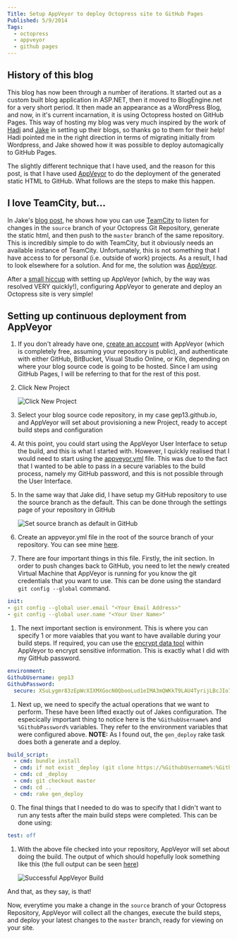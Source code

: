 ```yaml
---
Title: Setup AppVeyor to deploy Octopress site to GitHub Pages
Published: 5/9/2014
Tags:
  - octopress
  - appveyor
  - github pages
---
```


## History of this blog

This blog has now been through a number of iterations.  It started out as a custom built blog application in ASP.NET, then it moved to BlogEngine.net for a very short period.  It then made an appearance as a WordPress Blog, and now, in it's current incarnation, it is using Octopress hosted on GitHub Pages.  This way of hosting my blog was very much inspired by the work of [Hadi](http://hadihariri.com/2013/12/24/migrating-from-wordpress-to-jekyll/) and [Jake](http://jake.ginnivan.net/blog/2014/06/10/low-friction-octopress-github-pages-setup/) in setting up their blogs, so thanks go to them for their help!  Hadi pointed me in the right direction in terms of migrating initially from Wordpress, and Jake showed how it was possible to deploy automagically to GitHub Pages.

The slightly different technique that I have used, and the reason for this post, is that I have used [AppVeyor](http://www.appveyor.com/) to do the deployment of the generated static HTML to GitHub.  What follows are the steps to make this happen.

## I love TeamCity, but...

In Jake's [blog post](http://jake.ginnivan.net/blog/2014/06/10/low-friction-octopress-github-pages-setup/), he shows how you can use [TeamCity](http://www.jetbrains.com/teamcity/) to listen for changes in the ```source``` branch of your Octopress Git Repository, generate the static html, and then push to the ```master``` branch of the same repository.  This is incredibly simple to do with TeamCity, but it obviously needs an available instance of TeamCity.  Unfortunately, this is not something that I have access to for personal (i.e. outside of work) projects.  As a result, I had to look elsewhere for a solution.  And for me, the solution was [AppVeyor](http://www.appveyor.com/).

After a [small hiccup](http://help.appveyor.com/discussions/questions/491-use-appveyor-to-deploy-changes-to-octopress-blog) with setting up AppVeyor (which, by the way was resolved VERY quickly!), configuring AppVeyor to generate and deploy an Octopress site is very simple!

## Setting up continuous deployment from AppVeyor

1. If you don't already have one, [create an account](https://ci.appveyor.com/signup/free) with AppVeyor (which is completely free, assuming your repository is public), and authenticate with either GitHub, BitBucket, Visual Studio Online, or Kiln, depending on where your blog source code is going to be hosted.  Since I am using GitHub Pages, I will be referring to that for the rest of this post.
1. Click New Project

    ![Click New Project](https://gep13wpstorage.blob.core.windows.net/gep13/2014/6/7/NewProject.png)

1. Select your blog source code repository, in my case gep13.github.io, and AppVeyor will set about provisioning a new Project, ready to accept build steps and configuration
1. At this point, you could start using the AppVeyor User Interface to setup the build, and this is what I started with.  However, I quickly realised that I would need to start using the [appveyor.yml](http://www.appveyor.com/docs/appveyor-yml) file.  This was due to the fact that I wanted to be able to pass in a secure variables to the build process, namely my GitHub password, and this is not possible through the User Interface.
1. In the same way that Jake did, I have setup my GitHub repository to use the source branch as the default.  This can be done through the settings page of your repository in GitHub

    ![Set source branch as default in GitHub](https://gep13wpstorage.blob.core.windows.net/gep13/2014/6/7/DefaultSourceBranch.png)

1. Create an appveyor.yml file in the root of the source branch of your repository.  You can see mine [here](https://github.com/gep13/gep13.github.io/blob/source/appveyor.yml).
1. There are four important things in this file.  Firstly, the init section.  In order to push changes back to GitHub, you need to let the newly created Virtual Machine that AppVeyor is running for you know the git credentials that you want to use.  This can be done using the standard ```git config --global``` command.

```yaml
init:
- git config --global user.email "<Your Email Address>"
- git config --global user.name "<Your User Name>"
```

1. The next important section is environment.  This is where you can specify 1 or more vaiables that you want to have available during your build steps.  If required, you can use the [encrypt data tool](https://ci.appveyor.com/tools/encrypt) within AppVeyor to encrypt sensitive information.  This is exactly what I did with my GitHub password.

```yaml
environment:
GithubUsername: gep13
GithubPassword:
  secure: XSuLygmr83zEpWcXIXMXGocN0QbooLud1eIMA3mQWKkT9LAU4TyrijLBcJIo7bD7
```

1. Next up, we need to specify the actual operations that we want to perform.  These have been lifted exactly out of Jakes configuration.  The especically important thing to notice here is the ```%GithubUsername%``` and ```%GithubPassword%``` variables.  They refer to the environment variables that were configured above. **NOTE:**  As I found out, the ```gen_deploy``` rake task does both a generate and a deploy.

```yaml
build_script:
  - cmd: bundle install
  - cmd: if not exist _deploy (git clone https://%GithubUsername%:%GithubPassword%@github.com/%GithubUsername%/%GithubUsername%.github.io.git _deploy)
  - cmd: cd _deploy
  - cmd: git checkout master
  - cmd: cd ..
  - cmd: rake gen_deploy
```

0. The final things that I needed to do was to specify that I didn't want to run any tests after the main build steps were completed.  This can be done using:

```yaml
test: off
```

1. With the above file checked into your repository, AppVeyor will set about doing the build.  The output of which should hopefully look something like this (the full output can be seen [here](https://ci.appveyor.com/project/GaryEwanPark/gep13-github-io/build/1.0.22))

    ![Successful AppVeyor Build](https://gep13wpstorage.blob.core.windows.net/gep13/2014/6/7/SuccessfulBuild.png)

And that, as they say, is that!

Now, everytime you make a change in the ```source``` branch of your Octopress Repository, AppVeyor will collect all the changes, execute the build steps, and deploy your latest changes to the ```master``` branch, ready for viewing on your site.
